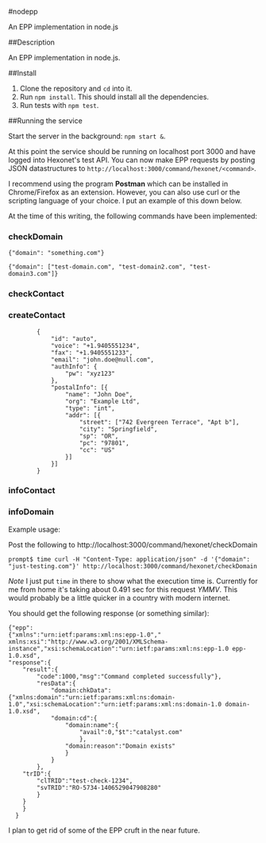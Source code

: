 #nodepp

An EPP implementation in node.js

##Description

An EPP implementation in node.js.


##Install


1. Clone the repository and ```cd``` into it.
2. Run ```npm install```. This should install all the dependencies.
3. Run tests with ```npm test```.



##Running the service

Start the server in the background: ```npm start &```.

At this point the service should be running on localhost port 3000 and have
logged into Hexonet's test API. You can now make EPP requests by posting JSON
datastructures to ```http://localhost:3000/command/hexonet/<command>```.

I recommend using the program **Postman** which can be installed in
Chrome/Firefox as an extension. However, you can also use curl or the
scripting language of your choice. I put an example of this down below.

At the time of this writing, the following commands have been implemented:

### checkDomain


```{"domain": "something.com"}```

```{"domain": ["test-domain.com", "test-domain2.com", "test-domain3.com"]}```

### checkContact
### createContact


            {
                "id": "auto",
                "voice": "+1.9405551234",
                "fax": "+1.9405551233",
                "email": "john.doe@null.com",
                "authInfo": {
                    "pw": "xyz123"
                },
                "postalInfo": [{
                    "name": "John Doe",
                    "org": "Example Ltd",
                    "type": "int",
                    "addr": [{
                        "street": ["742 Evergreen Terrace", "Apt b"],
                        "city": "Springfield",
                        "sp": "OR",
                        "pc": "97801",
                        "cc": "US"
                    }]
                }]
            }

### infoContact
### infoDomain


Example usage:

Post the following to http://localhost:3000/command/hexonet/checkDomain

    prompt$ time curl -H "Content-Type: application/json" -d '{"domain": "just-testing.com"}' http://localhost:3000/command/hexonet/checkDomain

_Note_ I just put ```time``` in there to show what the execution time is.  Currently for me from home it's taking about 0.491 sec for this request *YMMV*. This would probably be a little quicker in a country with modern internet.


You should get the following response (or something similar):

    {"epp":
    {"xmlns":"urn:ietf:params:xml:ns:epp-1.0"," xmlns:xsi":"http://www.w3.org/2001/XMLSchema-instance","xsi:schemaLocation":"urn:ietf:params:xml:ns:epp-1.0 epp-1.0.xsd",
    "response":{
        "result":{
            "code":1000,"msg":"Command completed successfully"},
            "resData":{
                "domain:chkData": {"xmlns:domain":"urn:ietf:params:xml:ns:domain-1.0","xsi:schemaLocation":"urn:ietf:params:xml:ns:domain-1.0 domain-1.0.xsd",
                "domain:cd":{
                    "domain:name":{
                        "avail":0,"$t":"catalyst.com"
                        },
                    "domain:reason":"Domain exists"
                    }
                }
            },
        "trID":{
            "clTRID":"test-check-1234",
            "svTRID":"RO-5734-1406529047908280"
            }
        }
        }
      }

I plan to get rid of some of the EPP cruft in the near future.






